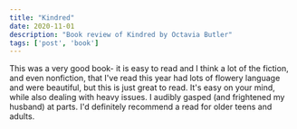 ```yaml
---
title: "Kindred"
date: 2020-11-01
description: "Book review of Kindred by Octavia Butler"
tags: ['post', 'book']
---
```

This was a very good book- it is easy to read and I think a lot of the fiction, and even nonfiction,
that I've read this year had lots of flowery language and were beautiful, but this is just great to read.
It's easy on your mind, while also dealing with heavy issues. I audibly gasped (and frightened my husband) at parts.
I'd definitely recommend a read for older teens and adults. 
